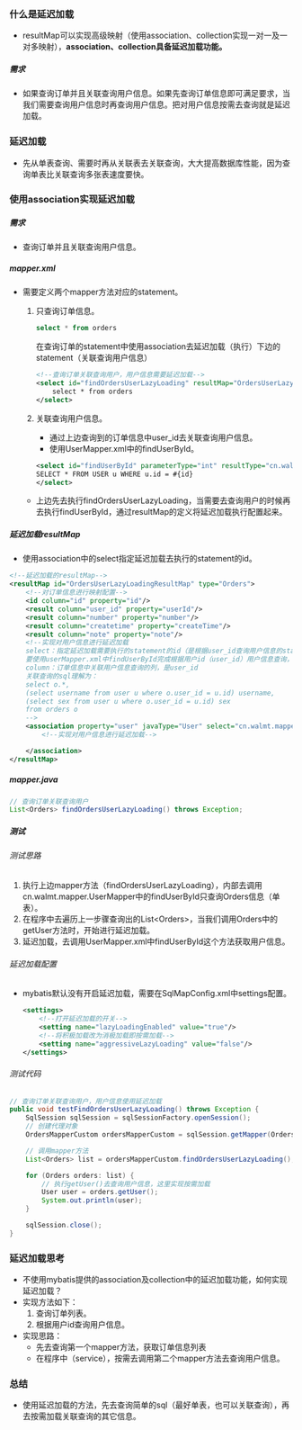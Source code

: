 ### 什么是延迟加载

- resultMap可以实现高级映射（使用association、collection实现一对一及一对多映射），**association、collection具备延迟加载功能。**

##### 需求

- 如果查询订单并且关联查询用户信息。如果先查询订单信息即可满足要求，当我们需要查询用户信息时再查询用户信息。把对用户信息按需去查询就是延迟加载。

### 延迟加载

- 先从单表查询、需要时再从关联表去关联查询，大大提高数据库性能，因为查询单表比关联查询多张表速度要快。

### 使用association实现延迟加载

##### 需求

- 查询订单并且关联查询用户信息。

##### mapper.xml

- 需要定义两个mapper方法对应的statement。

  1. 只查询订单信息。

     ```sql
     select * from orders
     ```

     在查询订单的statement中使用association去延迟加载（执行）下边的statement（关联查询用户信息）

     ```xml
     <!--查询订单关联查询用户，用户信息需要延迟加载-->
     <select id="findOrdersUserLazyLoading" resultMap="OrdersUserLazyLoadingResultMap">
         select * from orders
     </select>
     ```

  2. 关联查询用户信息。

     - 通过上边查询到的订单信息中user_id去关联查询用户信息。
     - 使用UserMapper.xml中的findUserById。

     ```xml
     <select id="findUserById" parameterType="int" resultType="cn.walmt.pojo.User">
     SELECT * FROM USER u WHERE u.id = #{id}
     </select>
     ```

  - 上边先去执行findOrdersUserLazyLoading，当需要去查询用户的时候再去执行findUserById，通过resultMap的定义将延迟加载执行配置起来。

##### 延迟加载resultMap

- 使用association中的select指定延迟加载去执行的statement的id。

```xml
<!--延迟加载的resultMap-->
<resultMap id="OrdersUserLazyLoadingResultMap" type="Orders">
    <!--对订单信息进行映射配置-->
    <id column="id" property="id"/>
    <result column="user_id" property="userId"/>
    <result column="number" property="number"/>
    <result column="createtime" property="createTime"/>
    <result column="note" property="note"/>
    <!--实现对用户信息进行延迟加载
    select：指定延迟加载需要执行的statement的id（是根据user_id查询用户信息的statement）
    要使用userMapper.xml中findUserById完成根据用户id（user_id）用户信息查询，如果findUserById不在本mapper中需要前面加上namespace
    column：订单信息中关联用户信息查询的列，是user_id
    关联查询的sql理解为：
    select o.*,
    (select username from user u where o.user_id = u.id) username,
    (select sex from user u where o.user_id = u.id) sex
    from orders o
    -->
    <association property="user" javaType="User" select="cn.walmt.mapper.UserMapper.findUserById" column="user_id">
        <!--实现对用户信息进行延迟加载-->

    </association>
</resultMap>
```

##### mapper.java

```Java
// 查询订单关联查询用户
List<Orders> findOrdersUserLazyLoading() throws Exception;
```

##### 测试

###### 测试思路

1. 执行上边mapper方法（findOrdersUserLazyLoading），内部去调用cn.walmt.mapper.UserMapper中的findUserById只查询Orders信息（单表）。
2. 在程序中去遍历上一步骤查询出的List\<Orders\>，当我们调用Orders中的getUser方法时，开始进行延迟加载。
3. 延迟加载，去调用UserMapper.xml中findUserById这个方法获取用户信息。

###### 延迟加载配置

- mybatis默认没有开启延迟加载，需要在SqlMapConfig.xml中settings配置。

  ```xml
  <settings>
      <!--打开延迟加载的开关-->
      <setting name="lazyLoadingEnabled" value="true"/>
      <!--将积极加载改为消极加载即按需加载-->
      <setting name="aggressiveLazyLoading" value="false"/>
  </settings>
  ```

###### 测试代码

```Java
// 查询订单关联查询用户，用户信息使用延迟加载
public void testFindOrdersUserLazyLoading() throws Exception {
    SqlSession sqlSession = sqlSessionFactory.openSession();
    // 创建代理对象
    OrdersMapperCustom ordersMapperCustom = sqlSession.getMapper(OrdersMapperCustom.class);

    // 调用mapper方法
    List<Orders> list = ordersMapperCustom.findOrdersUserLazyLoading();

    for (Orders orders: list) {
        // 执行getUser()去查询用户信息，这里实现按需加载
        User user = orders.getUser();
        System.out.println(user);
    }

    sqlSession.close();
}
```

### 延迟加载思考

- 不使用mybatis提供的association及collection中的延迟加载功能，如何实现延迟加载？
- 实现方法如下：
  1. 查询订单列表。
  2. 根据用户id查询用户信息。
- 实现思路：
  - 先去查询第一个mapper方法，获取订单信息列表
  - 在程序中（service），按需去调用第二个mapper方法去查询用户信息。

### 总结

- 使用延迟加载的方法，先去查询简单的sql（最好单表，也可以关联查询），再去按需加载关联查询的其它信息。